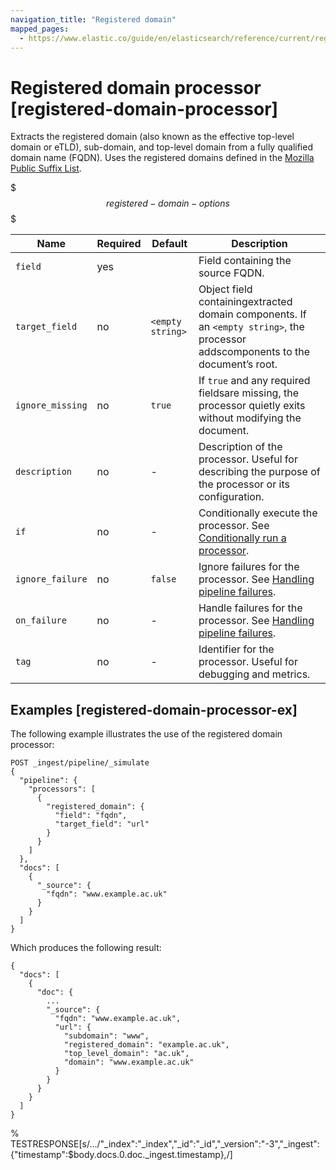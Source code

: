 ```yaml
---
navigation_title: "Registered domain"
mapped_pages:
  - https://www.elastic.co/guide/en/elasticsearch/reference/current/registered-domain-processor.html
---
```


# Registered domain processor [registered-domain-processor]


Extracts the registered domain (also known as the effective top-level domain or eTLD), sub-domain, and top-level domain from a fully qualified domain name (FQDN). Uses the registered domains defined in the [Mozilla Public Suffix List](https://publicsuffix.org/).

$$$registered-domain-options$$$

| Name | Required | Default | Description |
| --- | --- | --- | --- |
| `field` | yes |  | Field containing the source FQDN. |
| `target_field` | no | `<empty string>` | Object field containingextracted domain components. If an `<empty string>`, the processor addscomponents to the document’s root. |
| `ignore_missing` | no | `true` | If `true` and any required fieldsare missing, the processor quietly exits without modifying the document. |
| `description` | no | - | Description of the processor. Useful for describing the purpose of the processor or its configuration. |
| `if` | no | - | Conditionally execute the processor. See [Conditionally run a processor](docs-content://manage-data/ingest/transform-enrich/ingest-pipelines.md#conditionally-run-processor). |
| `ignore_failure` | no | `false` | Ignore failures for the processor. See [Handling pipeline failures](docs-content://manage-data/ingest/transform-enrich/ingest-pipelines.md#handling-pipeline-failures). |
| `on_failure` | no | - | Handle failures for the processor. See [Handling pipeline failures](docs-content://manage-data/ingest/transform-enrich/ingest-pipelines.md#handling-pipeline-failures). |
| `tag` | no | - | Identifier for the processor. Useful for debugging and metrics. |


## Examples [registered-domain-processor-ex]

The following example illustrates the use of the registered domain processor:

```console
POST _ingest/pipeline/_simulate
{
  "pipeline": {
    "processors": [
      {
        "registered_domain": {
          "field": "fqdn",
          "target_field": "url"
        }
      }
    ]
  },
  "docs": [
    {
      "_source": {
        "fqdn": "www.example.ac.uk"
      }
    }
  ]
}
```

Which produces the following result:

```console-result
{
  "docs": [
    {
      "doc": {
        ...
        "_source": {
          "fqdn": "www.example.ac.uk",
          "url": {
            "subdomain": "www",
            "registered_domain": "example.ac.uk",
            "top_level_domain": "ac.uk",
            "domain": "www.example.ac.uk"
          }
        }
      }
    }
  ]
}
```
% TESTRESPONSE[s/.../"_index":"_index","_id":"_id","_version":"-3","_ingest":{"timestamp":$body.docs.0.doc._ingest.timestamp},/]

